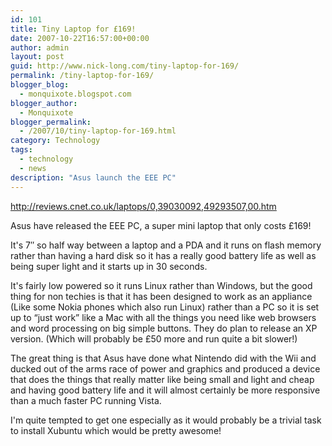 ```yaml
---
id: 101
title: Tiny Laptop for £169!
date: 2007-10-22T16:57:00+00:00
author: admin
layout: post
guid: http://www.nick-long.com/tiny-laptop-for-169/
permalink: /tiny-laptop-for-169/
blogger_blog:
  - monquixote.blogspot.com
blogger_author:
  - Monquixote
blogger_permalink:
  - /2007/10/tiny-laptop-for-169.html
category: Technology
tags:
  - technology
  - news
description: "Asus launch the EEE PC"
---
```

<span><a href="http://reviews.cnet.co.uk/laptops/0,39030092,49293507,00.htm" target="_new">http://reviews.cnet.co.uk/laptops/0,39030092,49293507,00.htm</a></p> 

<p>
  Asus have released the EEE PC, a super mini laptop that only costs £169!
</p>

<p>
  It's 7&#8243; so half way between a laptop and a PDA and it runs on flash memory rather than having a hard disk so it has a really good battery life as well as being super light and it starts up in 30 seconds.
</p>

<p>
  It's fairly low powered so it runs Linux rather than Windows, but the good thing for non techies is that it has been designed to work as an appliance (Like some Nokia phones which also run Linux) rather than a PC so it is set up to &#8220;just work&#8221; like a Mac with all the things you need like web browsers and word processing on big simple buttons. They do plan to release an XP version. (Which will probably be £50 more and run quite a bit slower!)
</p>

<p>
  The great thing is that Asus have done what Nintendo did with the Wii and ducked out of the arms race of power and graphics and produced a device that does the things that really matter like being small and light and cheap and having good battery life and it will almost certainly be more responsive than a much faster PC running Vista.
</p>

<p>
  I'm quite tempted to get one especially as it would probably be a trivial task to install Xubuntu which would be pretty awesome!</span>
</p>